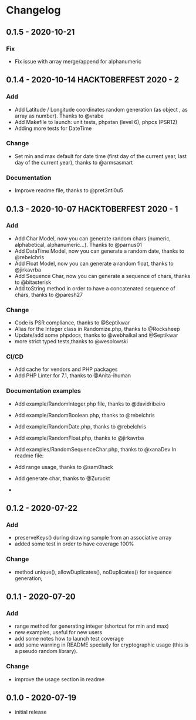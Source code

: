 # Changelog

## 0.1.5 - 2020-10-21

### Fix
- Fix issue with array merge/append for alphanumeric

## 0.1.4 - 2020-10-14 HACKTOBERFEST 2020 - 2

### Add
- Add Latitude / Longitude coordinates random generation (as object , as array as number). Thanks to @vrabe
- Add Makefile to launch: unit tests, phpstan (level 6), phpcs (PSR12)
- Adding more tests for DateTime

### Change
- Set min and max default for date time (first day of the current year, last day of the current year), thanks to @armsasmart

### Documentation
- Improve readme file, thanks to @pret3nti0u5


## 0.1.3 - 2020-10-07 HACKTOBERFEST 2020 - 1

### Add
- Add Char Model, now you can generate random chars (numeric, alphabetical, alphanumeric...). Thanks to @parnus01
- Add DataTime Model, now you can generate a random date, thanks to @rebelchris
- Add Float Model, now you can generate a random float, thanks to @jirkavrba
- Add Sequence Char, now you can generate a sequence of chars, thanks to @bitasterisk
- Add toString method in order to have a concatenated sequence of chars, thanks to @paresh27



### Change
- Code is PSR compliance, thanks to @Septikwar
- Alias for the Integer class in Randomize.php, thanks to @Rocksheep
- Update/add some phpdocs, thanks to @webhaikal and @Septikwar
- more strict typed tests,thanks to @wesolowski

### CI/CD
- Add cache for vendors and PHP packages
- Add PHP Linter for 7.1, thanks to @Anita-ihuman

### Documentation examples
- Add example/RandomInteger.php file, thanks to @davidribeiro
- Add example/RandomBoolean.php, thanks to @rebelchris
- Add example/RandomDate.php, thanks to @rebelchris
- Add example/RandomFloat.php, thanks to @jirkavrba
- Add examples/RandomSequenceChar.php, thanks to @xanaDev
In readme file:
- Add range usage, thanks to @sam0hack
- Add generate char, thanks to @Zuruckt


- 

## 0.1.2 - 2020-07-22

### Add
- preserveKeys() during drawing sample from an associative array
- added some test in order to have coverage 100%
  
### Change
- method unique(), allowDuplicates(), noDuplicates() for sequence generation;


## 0.1.1 - 2020-07-20

### Add
- range method for generating integer (shortcut for min and max)
- new examples, useful for new users
- add some notes how to launch test coverage
- add some warning in README specially for cryptographic usage (this is a pseudo random library).

### Change
- improve the usage section in readme

## 0.1.0 - 2020-07-19

- initial release
